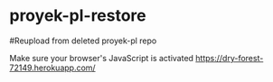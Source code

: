 # proyek-pl-restore
#Reupload from deleted proyek-pl repo

Make sure your browser's JavaScript is activated
https://dry-forest-72149.herokuapp.com/
